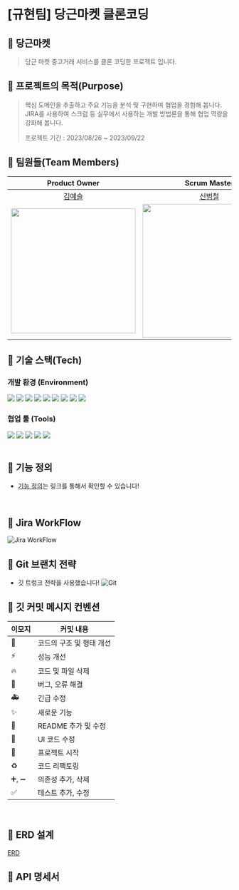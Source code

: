 # [규현팀] 당근마켓 클론코딩

## 🥕 당근마켓 

> 당근 마켓 중고거래 서비스를 클론 코딩한 프로젝트 입니다.

## 🥕 프로젝트의 목적(Purpose)

> 핵심 도메인을 추출하고 주요 기능을 분석 및 구현하며 협업을 경험해 봅니다. </br>
> JIRA를 사용하여 스크럼 등 실무에서 사용하는 개발 방법론을 통해 협업 역량을 강화해 봅니다.
> 
> 프로젝트 기간 : 2023/08/26 ~ 2023/09/22

## 🥕 팀원들(Team Members)

|                                Product Owner                                 |                                 Scrum Master                                 |                                  Developer                                   |                                
|:----------------------------------------------------------------------------:|:----------------------------------------------------------------------------:|:----------------------------------------------------------------------------:|
|                      [김예슬](https://github.com/kys0411)                       |                       [신범철](https://github.com/beombu)                       |                     [김주웅](https://github.com/JuwoongKim)                     |                                  |
| <img src="https://avatars.githubusercontent.com/u/62236238?v=4" width="280"> | <img src="https://avatars.githubusercontent.com/u/84673536?v=4" width="300"> | <img src="https://avatars.githubusercontent.com/u/62009283?v=4" width="290"> | 

## 🥕 기술 스택(Tech)

### 개발 환경 (Environment)

  <img src="https://img.shields.io/badge/Java20-007396?style=flat-square&logo=openJDK&logoColor=white&style=flat"/></a>
<img src="https://img.shields.io/badge/Spring Boot 3.1.3-6DB33F?style=flat-square&logo=Springboot&logoColor=white&style=flat"/></a>
<img src="https://img.shields.io/badge/SpringSecurity-6DB33F?style=flat-&logo=springsecurity&logoColor=white&style=flat"/></a>
<img src="https://img.shields.io/badge/Spring Data JPA-ECD53F?style=flat-square&logo=JPA&logoColor=white"/></img>
<img src="https://img.shields.io/badge/MySQL 8-4479A1?style=flat-square&logo=MySQL&logoColor=white&style=flat"/></a>
<img src="https://img.shields.io/badge/Junit-25A162?style=flat-&logo=JUnit5&logoColor=white&style=flat"/></a>
<img src="https://img.shields.io/badge/Gradle-4429A1?style=flat-square&logo=gradle&logoColor=white&style=flat"/></a>
<img src="https://img.shields.io/badge/git-F05032?style=flat-square&logo=git&logoColor=white">
<img src="https://img.shields.io/badge/Swagger-85EA2D?style=flat-square&logo=Swagger&logoColor=white&style=flat"/></a>
</br>

### 협업 툴 (Tools)

<img src="https://img.shields.io/badge/GitHub-181717?style=flat-square&logo=github&logoColor=white&style=flat"/></a>
<img src="https://img.shields.io/badge/Notion-000000?style=flat-square&logo=notion&logoColor=white&style=flat"/></a>
<img src="https://img.shields.io/badge/Slack-4A154B?style=flat-square&logo=slack&logoColor=white&style=flat"/></a>
<img src="https://img.shields.io/badge/Jira-0052CC?style=flat-square&logo=Jirasoftware&logoColor=white&style=flat"/></a>
<img src="https://img.shields.io/badge/Miro-050038?style=flat-square&logo=miro&logoColor=white&style=flat"/></a>
</br>
</br>

## 🥕 기능 정의

- [기능 정의](https://www.notion.so/backend-devcourse/Must-Should-Have-2996a5df1b124345aa72bb138f745b24)는 링크를 통해서 확인할 수 있습니다!

</br>


## 🥕 Jira WorkFlow
![Jira WorkFlow](https://github.com/prgrms-be-devcourse/BE-04-Daangn-Market/assets/84673536/3d2dfa65-e11b-41ed-8788-220e6d776f62)

## 🥕 Git 브랜치 전략
- 깃 트렁크 전략을 사용했습니다!
![Git](https://github.com/prgrms-be-devcourse/BE-04-Daangn-Market/assets/84673536/286fa974-ed20-4b31-9c29-44936a6a247b)


## 🥕 깃 커밋 메시지 컨벤션
| 이모지  | 커밋 내용          |
|------|----------------|
| 🎨   | 코드의 구조 및 형태 개선 |
| ⚡️   | 성능 개선          |
| 🔥   | 코드 및 파일 삭제     |
| 🐛   | 버그, 오류 해결      |
| 🚑   | 긴급 수정          |
| ✨    | 새로운 기능         |
| 📝   | README 추가 및 수정 |
| 💄   | UI 코드 수정       |
| 🎉   | 프로젝트 시작        |
| ♻️   | 코드 리팩토링        |
| ➕, ➖ | 의존성 추가, 삭제     |
| ✅    | 테스트 추가, 수정     |
</br>

## 🥕 ERD 설계
[ERD](https://www.erdcloud.com/d/yiu3K55BwdN8h3g5C)

## 🥕 API 명세서
